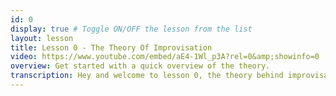 ```yaml
---
id: 0
display: true # Toggle ON/OFF the lesson from the list
layout: lesson
title: Lesson 0 - The Theory Of Improvisation
video: https://www.youtube.com/embed/aE4-1Wl_p3A?rel=0&amp;showinfo=0
overview: Get started with a quick overview of the theory.
transcription: Hey and welcome to lesson 0, the theory behind improvisation. In this lesson I will explain to you what improvisation exactly is, I’ll compare it to other aspects of musical performance, I’ll tell what you need to know before you can start to improvise, for whom it is and when you can use it. Feel free to watch the movies in any order you want, as long as it makes sense to you. These video’s and the explanation are in support of the actual lessons. You might find it useful to sometimes come back to this lesson to further explore the theory and how it relates to practice. It is all very dynamic.
---
```

